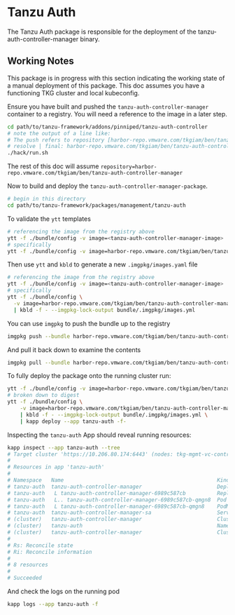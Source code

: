 # Tanzu Auth

The Tanzu Auth package is responsible for the deployment of the tanzu-auth-controller-manager binary.

## Working Notes

This package is in progress with this section indicating the working state of a manual deployment of this package.  This 
doc assumes you have a functioning TKG cluster and local kubeconfig. 

Ensure you have built and pushed the `tanzu-auth-controller-manager` container to a registry.  You will need a reference
to the image in a later step.

```bash
cd path/to/tanzu-framework/addons/pinniped/tanzu-auth-controller
# note the output of a line like:
# The push refers to repository [harbor-repo.vmware.com/tkgiam/ben/tanzu-auth-controller-manager]
# resolve | final: harbor-repo.vmware.com/tkgiam/ben/tanzu-auth-controller-manager:dev -> harbor-repo.vmware.com/tkgiam/ben/tanzu-auth-controller-manager@sha256:e65505c2e3bab863436ca24ace6c25dc029f32f4b349804fe9e462c2ba2f09e3
./hack/run.sh
```

The rest of this doc will assume `repository=harbor-repo.vmware.com/tkgiam/ben/tanzu-auth-controller-manager`

Now to build and deploy the `tanzu-auth-controller-manager-package`.

```bash
# begin in this directory
cd path/to/tanzu-framework/packages/management/tanzu-auth
```

To validate the `ytt` templates

```bash
# referencing the image from the registry above
ytt -f ./bundle/config -v image=<tanzu-auth-controller-manager-image>
# specifically
ytt -f ./bundle/config -v image=harbor-repo.vmware.com/tkgiam/ben/tanzu-auth-controller-manager@sha256:e65505c2e3bab863436ca24ace6c25dc029f32f4b349804fe9e462c2ba2f09e3
```

Then use `ytt` and `kbld` to generate a new `.imgpkg/images.yaml` file

```bash 
# referencing the image from the registry above
ytt -f ./bundle/config -v image=<tanzu-auth-controller-manager-image> | kbld -f - --imgpkg-lock-output bundle/.imgpkg/images.yml
# specifically
ytt -f ./bundle/config \
  -v image=harbor-repo.vmware.com/tkgiam/ben/tanzu-auth-controller-manager@sha256:e65505c2e3bab863436ca24ace6c25dc029f32f4b349804fe9e462c2ba2f09e3 \
  | kbld -f - --imgpkg-lock-output bundle/.imgpkg/images.yml
```

You can use `imgpkg` to push the bundle up to the registry

```bash
imgpkg push --bundle harbor-repo.vmware.com/tkgiam/ben/tanzu-auth-controller-manager-package --file bundle
```

And pull it back down to examine the contents

```bash 
imgpkg pull --bundle harbor-repo.vmware.com/tkgiam/ben/tanzu-auth-controller-manager-package --output /tmp/tanzu-auth-controller-manager-package
```

To fully deploy the package onto the running cluster run:

```bash 
ytt -f ./bundle/config -v image=harbor-repo.vmware.com/tkgiam/ben/tanzu-auth-controller-manager@sha256:e65505c2e3bab863436ca24ace6c25dc029f32f4b349804fe9e462c2ba2f09e3 | kbld -f - --imgpkg-lock-output bundle/.imgpkg/images.yml | kapp deploy --app tanzu-auth -f-
# broken down to digest
ytt -f ./bundle/config \
    -v image=harbor-repo.vmware.com/tkgiam/ben/tanzu-auth-controller-manager@sha256:e65505c2e3bab863436ca24ace6c25dc029f32f4b349804fe9e462c2ba2f09e3 \
    | kbld -f - --imgpkg-lock-output bundle/.imgpkg/images.yml \
    | kapp deploy --app tanzu-auth -f-
```

Inspecting the `tanzu-auth` App should reveal running resources:

```bash
kapp inspect --app tanzu-auth --tree
# Target cluster 'https://10.206.80.174:6443' (nodes: tkg-mgmt-vc-control-plane-xmzch, 1+)
#
# Resources in app 'tanzu-auth'
#
# Namespace   Name                                                 Kind                Owner    Conds.  Rs  Ri  Age
# tanzu-auth  tanzu-auth-controller-manager                        Deployment          kapp     2/2 t   ok  -   23s
# tanzu-auth   L tanzu-auth-controller-manager-6989c587cb          ReplicaSet          cluster  -       ok  -   23s
# tanzu-auth   L.. tanzu-auth-controller-manager-6989c587cb-qmgn8  Pod                 cluster  4/4 t   ok  -   23s
# tanzu-auth   L tanzu-auth-controller-manager-6989c587cb-qmgn8    PodMetrics          cluster  -       ok  -   1s
# tanzu-auth  tanzu-auth-controller-manager-sa                     ServiceAccount      kapp     -       ok  -   25s
# (cluster)   tanzu-auth-controller-manager                        ClusterRole         kapp     -       ok  -   25s
# (cluster)   tanzu-auth                                           Namespace           kapp     -       ok  -   25s
# (cluster)   tanzu-auth-controller-manager                        ClusterRoleBinding  kapp     -       ok  -   25s
#
# Rs: Reconcile state
# Ri: Reconcile information
#
# 8 resources
#
# Succeeded
```

And check the logs on the running pod

```bash
kapp logs --app tanzu-auth -f
```
